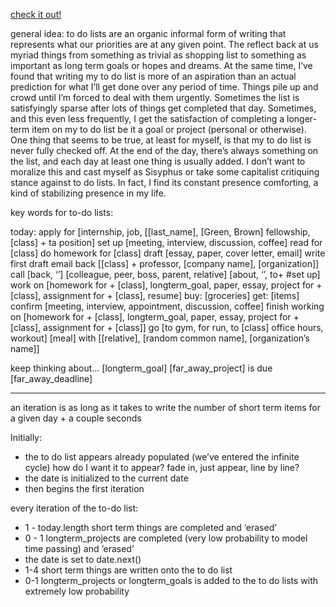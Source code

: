 
[check it out!](KConnorBrown.github.io/toDo/)


general idea:
to do lists are an organic informal form of writing that represents what our priorities are at any given point. The reflect back at us myriad things from something as trivial as shopping list to something as important as long term goals or hopes and dreams. At the same time, I’ve found that writing my to do list is more of an aspiration than an actual prediction for what I’ll get done over any period of time. Things pile up and crowd until I’m forced to deal with them urgently. Sometimes the list is satisfyingly sparse after lots of things get completed that day. Sometimes, and this even less frequently, I get the satisfaction of completing a longer-term item on my to do list be it a goal or project (personal or otherwise). One thing that seems to be true, at least for myself, is that my to do list is never fully checked off. At the end of the day, there’s always something on the list, and each day at least one thing is usually added. I don’t want to moralize this and cast myself as Sisyphus or take some capitalist critiquing stance against to do lists. In fact, I find its constant presence comforting, a kind of stabilizing presence in my life.

key words for to-do lists:


today:
apply for [internship, job, [[last_name], [Green, Brown] fellowship, [class] + ta position]
set up [meeting, interview, discussion, coffee]
read for [class]
do homework for [class]
draft [essay, paper, cover letter, email]
write first draft
email back [[class] + professor, [company name], [organization]]
call [back, ‘’] [colleague, peer, boss, parent, relative] [about, ‘’, to+ #set up]
work on [homework for + [class], longterm_goal, paper, essay, project for + [class], assignment for + [class], resume]
buy: [groceries]
get: [items]
confirm [meeting, interview, appointment, discussion, coffee]
finish working on [homework for + [class], longterm_goal, paper, essay, project for + [class], assignment for + [class]]
go [to gym, for run, to [class] office hours, workout]
[meal] with [[relative], [random common name], [organization’s name]]


keep thinking about…
[longterm_goal]
[far_away_project] is due [far_away_deadline]


_____________________________________________
an iteration is as long as it takes to write the number of short term items for a given day + a couple seconds

Initially:
- the to do list appears already populated (we’ve entered the infinite cycle)
	how do I want it to appear? fade in, just appear, line by line?
- the date is initialized to the current date
- then begins the first iteration

every iteration of the to-do list:
- 1 - today.length short term things are completed and ‘erased’
- 0 - 1 longterm_projects are completed (very low probability to model time passing) and ‘erased’
- the date is set to date.next()
- 1-4 short term things are written onto the to do list
- 0-1 longterm_projects or longterm_goals is added to the to do lists with extremely low probability
